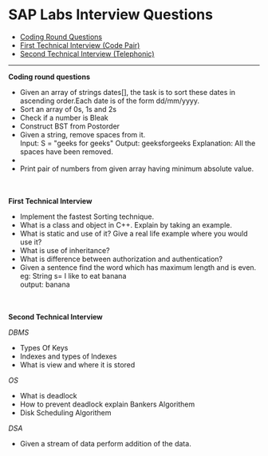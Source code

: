 # SAP Labs Interview Questions
* [Coding Round Questions](#coding)
* [First Technical Interview (Code Pair)](#tech)
* [Second Technical Interview (Telephonic)](#techtwo)
____
<b name="coding">Coding round questions</b><br/>

- Given an array of strings dates[], the task is to sort these dates in ascending order.Each date is of the form dd/mm/yyyy.
- Sort an array of 0s, 1s and 2s
- Check if a number is Bleak
- Construct BST from Postorder
- Given a string, remove spaces from it. <br>
    Input:
    S = "geeks  for geeks"
    Output: geeksforgeeks
    Explanation: All the spaces have been 
    removed.
- 
- Print pair of numbers from given array having minimum absolute value.
<br>
<br>
<b name="tech">First Technical Interview</b>
<br>

- Implement the fastest Sorting technique.
- What is a class and object in C++. Explain by taking an example.
- What is static and use of it? Give a real life example where you would use it?
- What is use of inheritance?
- What is difference between authorization and authentication?
- Given a sentence find the word which has maximum length and is even.<br>
  eg: String s= I like to eat banana <br>
  output: banana  
<br>
<br>
<b name="techtwo">Second Technical Interview</b>
<br>

<i>DBMS</i>

- Types Of Keys
- Indexes and types of Indexes 
- What is view and where it is stored

<i>OS</i>

- What is deadlock 
- How to prevent deadlock explain Bankers Algorithem 
- Disk Scheduling Algorithem

<i>DSA</i>
- Given a stream of data perform addition of the data.


